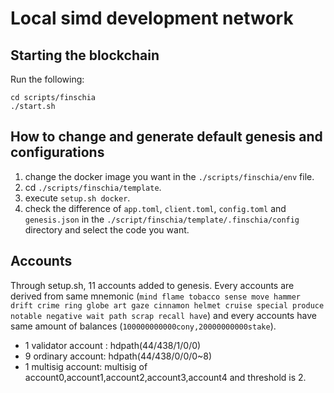 # Local simd development network

## Starting the blockchain

Run the following:

```shell
cd scripts/finschia
./start.sh
```

## How to change and generate default genesis and configurations

1. change the docker image you want in the `./scripts/finschia/env` file.
2. cd `./scripts/finschia/template`.
3. execute `setup.sh docker`.
4. check the difference of `app.toml`, `client.toml`, `config.toml` and
   `genesis.json` in the `./script/finschia/template/.finschia/config` directory
   and select the code you want.

## Accounts

Through setup.sh, 11 accounts added to genesis. Every accounts are derived from same mnemonic (`mind flame tobacco sense move hammer drift crime ring globe art gaze cinnamon helmet cruise special produce notable negative wait path scrap recall have`) and every accounts have same amount of balances (`100000000000cony,20000000000stake`).

- 1 validator account : hdpath(44/438/1/0/0)
- 9 ordinary account: hdpath(44/438/0/0/0~8)
- 1 multisig account: multisig of account0,account1,account2,account3,account4 and threshold is 2.
